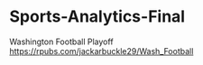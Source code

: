 # Sports-Analytics-Final
Washington Football Playoff 
https://rpubs.com/jackarbuckle29/Wash_Football
